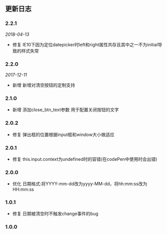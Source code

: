 ## 更新日志

### 2.2.1

*2018-04-13*

- 修复 IE10下因为定位datepicker时left和right属性共存且其中之一不为initial导致的样式失常

### 2.2.0

*2017-12-11*

- 新增 新增对清空按钮的定制支持

### 2.1.0

- 新增 添加close_btn_text参数 用于配置关闭按钮的文字

### 2.0.2

- 修复 弹出框的位置根据input框和window大小做适应

### 2.0.1

- 修复 this.input.context为undefined时的容错(在codePen中使用时会出错)

### 2.0.0

- 优化 日期格式:将YYYY-mm-dd改为yyyy-MM-dd，将hh:mm:ss改为HH:mm:ss

### 1.0.1

- 修复 日期被清空时不触发change事件的bug

### 1.0.0


